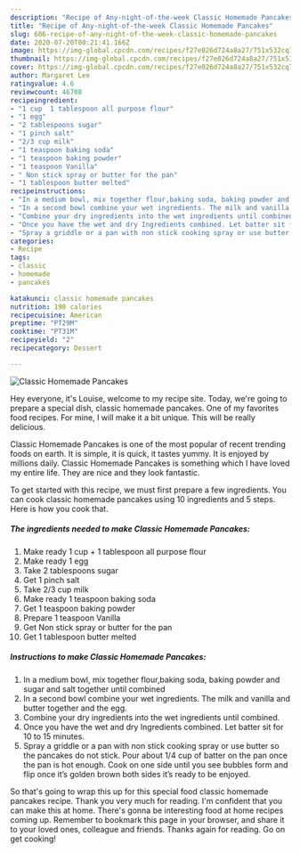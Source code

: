 ```yaml
---
description: "Recipe of Any-night-of-the-week Classic Homemade Pancakes"
title: "Recipe of Any-night-of-the-week Classic Homemade Pancakes"
slug: 606-recipe-of-any-night-of-the-week-classic-homemade-pancakes
date: 2020-07-20T00:21:41.166Z
image: https://img-global.cpcdn.com/recipes/f27e026d724a8a27/751x532cq70/classic-homemade-pancakes-recipe-main-photo.jpg
thumbnail: https://img-global.cpcdn.com/recipes/f27e026d724a8a27/751x532cq70/classic-homemade-pancakes-recipe-main-photo.jpg
cover: https://img-global.cpcdn.com/recipes/f27e026d724a8a27/751x532cq70/classic-homemade-pancakes-recipe-main-photo.jpg
author: Margaret Lee
ratingvalue: 4.6
reviewcount: 46708
recipeingredient:
- "1 cup  1 tablespoon all purpose flour"
- "1 egg"
- "2 tablespoons sugar"
- "1 pinch salt"
- "2/3 cup milk"
- "1 teaspoon baking soda"
- "1 teaspoon baking powder"
- "1 teaspoon Vanilla"
- " Non stick spray or butter for the pan"
- "1 tablespoon butter melted"
recipeinstructions:
- "In a medium bowl, mix together flour,baking soda, baking powder and sugar and salt together until combined"
- "In a second bowl combine your wet ingredients. The milk and vanilla and butter together and the egg."
- "Combine your dry ingredients into the wet ingredients until combined."
- "Once you have the wet and dry Ingredients combined. Let batter sit for 10 to 15 minutes."
- "Spray a griddle or a pan with non stick cooking spray or use butter so the pancakes do not stick. Pour about 1/4 cup of batter on the pan once the pan is hot enough. Cook on one side until you see bubbles form and flip once it’s golden brown both sides it’s ready to be enjoyed."
categories:
- Recipe
tags:
- classic
- homemade
- pancakes

katakunci: classic homemade pancakes 
nutrition: 198 calories
recipecuisine: American
preptime: "PT29M"
cooktime: "PT31M"
recipeyield: "2"
recipecategory: Dessert

---
```



![Classic Homemade Pancakes](https://img-global.cpcdn.com/recipes/f27e026d724a8a27/751x532cq70/classic-homemade-pancakes-recipe-main-photo.jpg)

Hey everyone, it's Louise, welcome to my recipe site. Today, we're going to prepare a special dish, classic homemade pancakes. One of my favorites food recipes. For mine, I will make it a bit unique. This will be really delicious.



Classic Homemade Pancakes is one of the most popular of recent trending foods on earth. It is simple, it is quick, it tastes yummy. It is enjoyed by millions daily. Classic Homemade Pancakes is something which I have loved my entire life. They are nice and they look fantastic.


To get started with this recipe, we must first prepare a few ingredients. You can cook classic homemade pancakes using 10 ingredients and 5 steps. Here is how you cook that.

<!--inarticleads1-->

##### The ingredients needed to make Classic Homemade Pancakes:

1. Make ready 1 cup + 1 tablespoon all purpose flour
1. Make ready 1 egg
1. Take 2 tablespoons sugar
1. Get 1 pinch salt
1. Take 2/3 cup milk
1. Make ready 1 teaspoon baking soda
1. Get 1 teaspoon baking powder
1. Prepare 1 teaspoon Vanilla
1. Get  Non stick spray or butter for the pan
1. Get 1 tablespoon butter melted




<!--inarticleads2-->

##### Instructions to make Classic Homemade Pancakes:

1. In a medium bowl, mix together flour,baking soda, baking powder and sugar and salt together until combined
1. In a second bowl combine your wet ingredients. The milk and vanilla and butter together and the egg.
1. Combine your dry ingredients into the wet ingredients until combined.
1. Once you have the wet and dry Ingredients combined. Let batter sit for 10 to 15 minutes.
1. Spray a griddle or a pan with non stick cooking spray or use butter so the pancakes do not stick. Pour about 1/4 cup of batter on the pan once the pan is hot enough. Cook on one side until you see bubbles form and flip once it’s golden brown both sides it’s ready to be enjoyed.




So that's going to wrap this up for this special food classic homemade pancakes recipe. Thank you very much for reading. I'm confident that you can make this at home. There's gonna be interesting food at home recipes coming up. Remember to bookmark this page in your browser, and share it to your loved ones, colleague and friends. Thanks again for reading. Go on get cooking!
